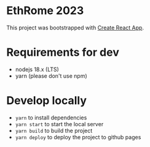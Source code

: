 # EthRome 2023
This project was bootstrapped with [Create React App](https://github.com/facebook/create-react-app).

# Requirements for dev
- nodejs 18.x (LTS)
- yarn (please don't use npm)

# Develop locally

- `yarn` to install dependencies
- `yarn start` to start the local server
- `yarn build` to build the project
- `yarn deploy` to deploy the project to github pages
